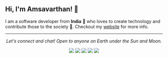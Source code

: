 ## Hi, I'm Amsavarthan! 👋

I am a software developer from **India** 💙 who loves to create technology and contribute those to the society 🌱. Checkout my [website](https://lvamsavarthan.github.io) for more info.

<hr>
<p align="center">
  <i>Let's connect and chat! Open to anyone on Earth under the Sun and Moon.</i>
	<p align="center">
		<a href="https://www.linkedin.com/in/lvamsavarthan/" alt="Linkedin"><img src="https://github.com/amsavarthan/amsavarthan/blob/master/readme/linkedin.png"></a>
    <a href="https://twitter.com/amsavarthanlv" alt="Twitter"><img src="https://github.com/amsavarthan/amsavarthan/blob/master/readme/twitter.png"></a>   
 <a href="https://www.instagram.com/lvamsavarthan" alt="Instagram"><img src="https://github.com/amsavarthan/amsavarthan/blob/master/readme/insta.png"></a>
 <a href="https://github.com/amsavarthan" alt="GitHub"><img src="https://github.com/amsavarthan/amsavarthan/blob/master/readme/github.png"></a>
 <a href="https://www.facebook.com/lvamsavarthan/" alt="Facebook"><img src="https://github.com/amsavarthan/amsavarthan/blob/master/readme/facebook.png"></a>
    </p>
</p>

